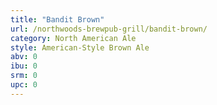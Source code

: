 ```yaml
---
title: "Bandit Brown"
url: /northwoods-brewpub-grill/bandit-brown/
category: North American Ale
style: American-Style Brown Ale
abv: 0
ibu: 0
srm: 0
upc: 0
---
```


